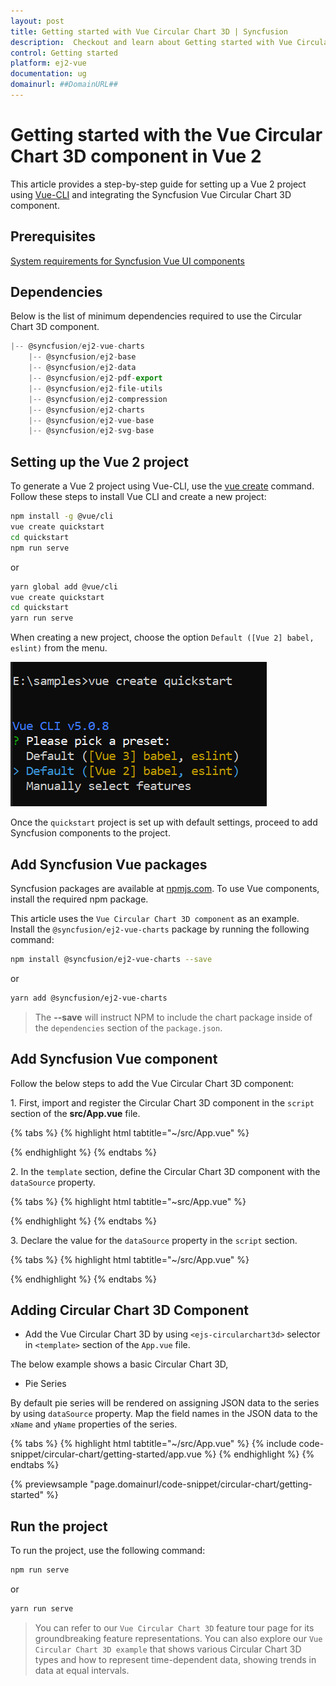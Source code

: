 ```yaml
---
layout: post
title: Getting started with Vue Circular Chart 3D | Syncfusion
description:  Checkout and learn about Getting started with Vue Circular Chart 3D component of Syncfusion Essential JS 2 and more details.
control: Getting started 
platform: ej2-vue
documentation: ug
domainurl: ##DomainURL##
---
```


# Getting started with the Vue Circular Chart 3D component in Vue 2

This article provides a step-by-step guide for setting up a Vue 2 project using [Vue-CLI](https://cli.vuejs.org/) and integrating the Syncfusion Vue Circular Chart 3D component.

## Prerequisites

[System requirements for Syncfusion Vue UI components](https://ej2.syncfusion.com/vue/documentation/system-requirements/)

## Dependencies

Below is the list of minimum dependencies required to use the Circular Chart 3D component.

```javascript
|-- @syncfusion/ej2-vue-charts
    |-- @syncfusion/ej2-base
    |-- @syncfusion/ej2-data
    |-- @syncfusion/ej2-pdf-export
    |-- @syncfusion/ej2-file-utils
    |-- @syncfusion/ej2-compression
    |-- @syncfusion/ej2-charts
    |-- @syncfusion/ej2-vue-base
    |-- @syncfusion/ej2-svg-base
```

## Setting up the Vue 2 project

To generate a Vue 2 project using Vue-CLI, use the [vue create](https://cli.vuejs.org/#getting-started) command. Follow these steps to install Vue CLI and create a new project:

```bash
npm install -g @vue/cli
vue create quickstart
cd quickstart
npm run serve
```

or

```bash
yarn global add @vue/cli
vue create quickstart
cd quickstart
yarn run serve
```

When creating a new project, choose the option `Default ([Vue 2] babel, eslint)` from the menu.

![Vue 2 project](images/vue2-terminal.png)

Once the `quickstart` project is set up with default settings, proceed to add Syncfusion components to the project.

## Add Syncfusion Vue packages

Syncfusion packages are available at [npmjs.com](https://www.npmjs.com/search?q=ej2-vue). To use Vue components, install the required npm package.

This article uses the `Vue Circular Chart 3D component` as an example. Install the `@syncfusion/ej2-vue-charts` package by running the following command:

```bash
npm install @syncfusion/ej2-vue-charts --save
```
or

```bash
yarn add @syncfusion/ej2-vue-charts
```

> The **--save** will instruct NPM to include the chart package inside of the `dependencies` section of the `package.json`.

## Add Syncfusion Vue component

Follow the below steps to add the Vue Circular Chart 3D component:

1\. First, import and register the Circular Chart 3D component in the `script` section of the **src/App.vue** file.

{% tabs %}
{% highlight html tabtitle="~/src/App.vue" %}

<script>
import { CircularChart3DComponent, CircularChart3DSeriesCollectionDirective, CircularChart3DSeriesDirective, PieSeries3D } from '@syncfusion/ej2-vue-charts';

export default {
  components: {
    'ejs-circularchart3d': CircularChart3DComponent,
    'e-circularchart3d-series-collection': CircularChart3DSeriesCollectionDirective,
    'e-circularchart3d-series': CircularChart3DSeriesDirective
  }
}
</script>

{% endhighlight %}
{% endtabs %}

2\. In the `template` section, define the Circular Chart 3D component with the `dataSource` property.

{% tabs %}
{% highlight html tabtitle="~src/App.vue" %}

<template>
    <div id="app">
         <ejs-circularchart3d id="container">
            <e-circularchart3d-series-collection>
                <e-circularchart3d-series :dataSource='seriesData' xName='x' yName='y'></e-circularchart3d-series>
            </e-circularchart3d-series-collection>
        </ejs-circularchart3d>
    </div>
</template>

{% endhighlight %}
{% endtabs %}

3\. Declare the value for the `dataSource` property in the `script` section.

{% tabs %}
{% highlight html tabtitle="~/src/App.vue" %}

<script>
data() {
  return {
    seriesData: data
  };
}
</script>

{% endhighlight %}
{% endtabs %}

## Adding Circular Chart 3D Component

* Add the Vue Circular Chart 3D by using `<ejs-circularchart3d>` selector in `<template>` section of the `App.vue` file.

The below example shows a basic Circular Chart 3D,

* Pie Series

By default pie series will be rendered on assigning JSON data to the series by using `dataSource` property. Map the field names in the JSON data to the `xName` and `yName` properties of the series.

{% tabs %}
{% highlight html tabtitle="~/src/App.vue" %}
{% include code-snippet/circular-chart/getting-started/app.vue %}
{% endhighlight %}
{% endtabs %}
        
{% previewsample "page.domainurl/code-snippet/circular-chart/getting-started" %}

## Run the project

To run the project, use the following command:

```bash
npm run serve
```

or

```bash
yarn run serve
```

> You can refer to our `Vue Circular Chart 3D` feature tour page for its groundbreaking feature representations. You can also explore our `Vue Circular Chart 3D example` that shows various Circular Chart 3D types and how to represent time-dependent data, showing trends in data at equal intervals.